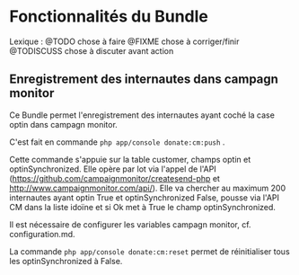 # Fonctionnalités du Bundle

Lexique :
 @TODO chose à faire
 @FIXME chose à corriger/finir
 @TODISCUSS chose à discuter avant action

## Enregistrement des internautes dans campagn monitor

Ce Bundle permet l'enregistrement des internautes ayant coché la case optin dans campagn monitor.

C'est fait en commande ``php app/console donate:cm:push`` .

Cette commande s'appuie sur la table customer, champs optin et optinSynchronized.
Elle opère par lot via l'appel de l'API (https://github.com/campaignmonitor/createsend-php et http://www.campaignmonitor.com/api/).
Elle va chercher au maximum 200 internautes ayant optin True et optinSynchronized False, pousse via l'API CM dans la liste idoïne et si Ok met à True le champ optinSynchronized.

Il est nécessaire de configurer les variables campagn monitor, cf. configuration.md.

La commande ``php app/console donate:cm:reset`` permet de réinitialiser tous les optinSynchronized à False.


